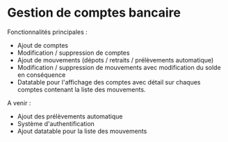 # Gestion de comptes bancaire

Fonctionnalités principales :
- Ajout de comptes
- Modification / suppression de comptes
- Ajout de mouvements (dépots / retraits / prélèvements automatique)
- Modification / suppression de mouvements avec modification du solde en conséquence
- Datatable pour l'affichage des comptes avec détail sur chaques comptes 
contenant la liste des mouvements.

A venir : 
- Ajout des prélèvements automatique
- Système d'authentification
- Ajout datatable pour la liste des mouvements
